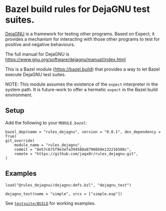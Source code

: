 # Bazel build rules for DejaGNU test suites.

[DejaGNU](https://www.gnu.org/software/dejagnu/manual/index.html) is a
framework for testing other programs.  Based on Expect, it provides a mechanism
for interacting with those other programs to test for positive and negative
behaviours.

The full manual for DejaGNU is https://www.gnu.org/software/dejagnu/manual/index.html

This is a Bazel module (https://bazel.build) that provides a way to let Bazel execute DejaGNU test suites.

NOTE: This module assumes the existence of the `expect` interpreter in the system path.  It is future-work to offer a hermetic `expect` in the Bazel build environment.

## Setup

Add the following to your `MODULE.bazel`:

```
bazel_dep(name = "rules_dejagnu", version = "0.0.1", dev_dependency = True)
git_override(
    module_name = "rules_dejagnu",
    commit = "8e57c675f9e3efa394588a87966b9e132216588c",
    remote = "https://github.com/jaqx0r/rules_dejagnu.git",
)
```


## Examples

```
load("@rules_dejagnu//dejagnu:defs.bzl", "dejagnu_test")

dejagnu_test(name = "simple", srcs = ["simple.exp"])
```

See [`testsuite/BUILD`](testsuite/BUILD) for working examples.
